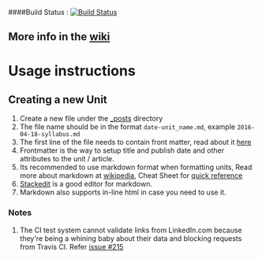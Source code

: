 ####Build Status : [![Build Status](https://travis-ci.org/css566/css566.github.io.svg?branch=master)](https://travis-ci.org/css566/css566.github.io)

## More info in the [wiki](https://github.com/css566/css566.github.io/wiki)


# Usage instructions

## Creating a new Unit 
1. Create a new file under the [_posts](_posts) directory
2. The file name should be in the format `date-unit_name.md`, example `2016-04-18-syllabus.md`
3. The first line of the file needs to contain front matter, read about it [here](https://jekyllrb.com/docs/frontmatter/)
4. Frontmatter is the way to setup title and publish date and other attributes to the unit / article.
3. Its recommended to use markdown format when formatting units, Read more about markdown at [wikipedia](https://en.wikipedia.org/wiki/Markdown#Example), Cheat Sheet for [quick reference](https://github.com/adam-p/markdown-here/wiki/Markdown-Cheatsheet)
4. [Stackedit](https://stackedit.io/editor) is a good editor for markdown. 
5. Markdown also supports in-line html in case you need to use it.


### Notes

1. The CI test system cannot validate links from LinkedIn.com because they're being a whining baby about their data and blocking requests from Travis CI. Refer [issue #215](https://github.com/gjtorikian/html-proofer/issues/215)
